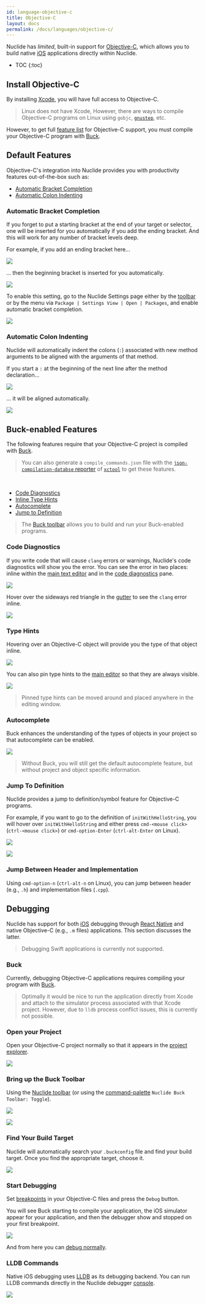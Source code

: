 ```yaml
---
id: language-objective-c
title: Objective-C
layout: docs
permalink: /docs/languages/objective-c/
---
```


Nuclide has *limited*, built-in support for
[Objective-C](https://developer.apple.com/library/mac/documentation/Cocoa/Conceptual/ProgrammingWithObjectiveC/Introduction/Introduction.html),
which allows you to build native [iOS](/docs/platforms/ios) applications directly within Nuclide.

* TOC
{:toc}

## Install Objective-C

By installing [Xcode](https://developer.apple.com/xcode/), you will have full access to Objective-C.

> Linux does not have Xcode, However, there are ways to compile Objective-C programs on Linux using
> `gobjc`, [`gnustep`](http://www.gnustep.org/), etc.

However, to get full [feature list](#buck-enabled-features) for Objective-C support, you must
compile your Objective-C program with [Buck](http://buckbuild.com).

## Default Features

Objective-C's integration into Nuclide provides you with productivity features out-of-the-box such
as:

* [Automatic Bracket Completion](#default-features__automatic-bracket-completion)
* [Automatic Colon Indenting](#default-features__automatic-colon-indenting)

### Automatic Bracket Completion

If you forget to put a starting bracket at the end of your target or selector, one will be inserted
for you automatically if you add the ending bracket. And this will work for any number of bracket
levels deep.

For example, if you add an ending bracket here...

![](/static/images/docs/language-objc-before-bracket-insert.png)

... then the beginning bracket is inserted for you automatically.

![](/static/images/docs/language-objc-after-bracket-insert.png)

To enable this setting, go to the Nuclide Settings page either by the
[toolbar](/docs/features/toolbar) or by the menu via `Package | Settings View | Open | Packages`,
and enable automatic bracket completion.

![](/static/images/docs/language-objc-auto-bracket-completion-setting.png)

### Automatic Colon Indenting

Nuclide will automatically indent the colons (`:`) associated with new method arguments to be
aligned with the arguments of that method.

If you start a `:` at the beginning of the next line after the method declaration...

![](/static/images/docs/language-objc-before-colon-indent.png)

... it will be aligned automatically.

![](/static/images/docs/language-objc-after-colon-indent.png)

## Buck-enabled Features

The following features require that your Objective-C project is compiled with
[Buck](http://buckbuild.com).

> You can also generate a `compile_commands.json` file with the
> [`json-compilation-databse` reporter](https://github.com/facebook/xctool#included-reporters)
> of [`xctool`](https://github.com/facebook/xctool) to get these features.

<br/>

* [Code Diagnostics](#buck-enabled-features__code-diagnostics)
* [Inline Type Hints](#buck-enabled-features__type-hints)
* [Autocomplete](#buck-enabled-features__autocomplete)
* [Jump to Definition](#buck-enabled-features__jump-to-definition)

> The [Buck toolbar](/docs/platforms/ios/#running-applications__buck-integration) allows you to
> build and run your Buck-enabled programs.

### Code Diagnostics

If you write code that will cause `clang` errors or warnings, Nuclide's code diagnostics will show
you the error. You can see the error in two places: inline within the
[main text editor](/docs/editor/basics/#editing-area) and in the
[code diagnostics](/docs/editor/basics/#status-bar__code-diagnostics) pane.

![](/static/images/docs/language-objc-code-diagnostics.png)

Hover over the sideways red triangle in the [gutter](/docs/editor/basics/#gutter) to see the
`clang` error inline.

![](/static/images/docs/language-objc-lint-gutter.png)

### Type Hints

Hovering over an Objective-C object will provide you the type of that object inline.

![](/static/images/docs/language-objc-typehint.png)

You can also pin type hints to the [main editor](/docs/editor/basics/#editing-area) so that they
are always visible.

![](/static/images/docs/language-objc-pinned-typehint.png)

> Pinned type hints can be moved around and placed anywhere in the editing window.

### Autocomplete

Buck enhances the understanding of the types of objects in your project so that autocomplete can be
enabled.

![](/static/images/docs/language-objc-autocomplete.png)

> Without Buck, you will still get the default autocomplete feature, but without project and object
> specific information.

### Jump To Definition

Nuclide provides a jump to definition/symbol feature for Objective-C programs.

For example, if you want to go to the definition of `initWithHelloString`, you will hover over
`initWithHelloString` and either press `cmd-<mouse click>` (`ctrl-<mouse click>`) or
`cmd-option-Enter` (`ctrl-alt-Enter` on Linux).

![](/static/images/docs/language-objc-jump-to-definition-link.png)

![](/static/images/docs/language-objc-jump-to-definition-result.png)

### Jump Between Header and Implementation

Using `cmd-option-n` (`ctrl-alt-n` on Linux), you can jump between header (e.g., `.h`) and
implementation files (`.cpp`).

## Debugging

Nuclide has support for both [iOS](/docs/platforms/ios) debugging through
[React Native](/docs/platforms/react-native/#debugging) and native Objective-C (e.g., `.m` files)
applications. This section discusses the latter.

> Debugging Swift applications is currently not supported.

### Buck

Currently, debugging Objective-C applications requires compiling your program with
[Buck](https://buckbuild.com/).

> Optimally it would be nice to run the application directly from Xcode and attach to the
> simulator process associated with that Xcode project. However, due to `lldb` process conflict
> issues, this is currently not possible.

### Open your Project

Open your Objective-C project normally so that it appears in the
[project explorer](/docs/editor/basics/#project-and-file-explorer).

![](/static/images/docs/feature-debugger-languages-ios-project.png)

### Bring up the Buck Toolbar

Using the [Nuclide toolbar](/docs/features/toolbar/#buttons) (or using the
[command-palette](/docs/editor/basics/#command-palette) `Nuclide Buck Toolbar: Toggle`).

![](/static/images/docs/feature-debugger-languages-ios-nuclide-toolbar-buck.png)

![](/static/images/docs/feature-debugger-languages-ios-buck-toolbar.png)

### Find Your Build Target

Nuclide will automatically search your `.buckconfig` file and find your build target. Once you
find the appropriate target, choose it.

![](/static/images/docs/feature-debugger-languages-ios-build-target.png)

### Start Debugging

Set [breakpoints](/docs/features/debugger/#basics__breakpoints) in your Objective-C files and press
the `Debug` button.

You will see Buck starting to compile your application, the iOS simulator appear for your
application, and then the debugger show and stopped on your first breakpoint.

![](/static/images/docs/feature-debugger-languages-ios-debugger-breakpoint.png)

And from here you can [debug normally](/docs/features/debugger/#basics__debugger).

### LLDB Commands

Native iOS debugging uses [LLDB](http://lldb.llvm.org/) as its debugging backend. You can run LLDB
commands directly in the Nuclide debugger [console](#basics__evaluation).

![](/static/images/docs/feature-debugger-languages-ios-console.png)
